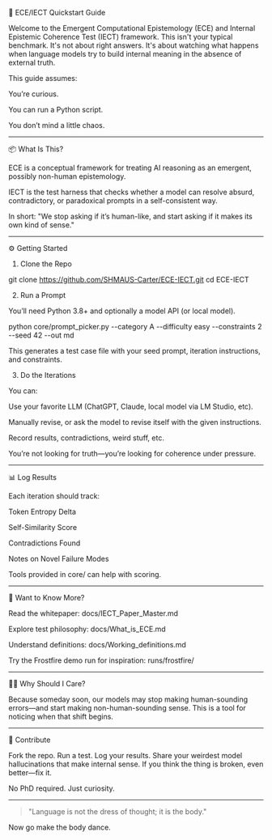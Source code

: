 🧠 ECE/IECT Quickstart Guide

Welcome to the Emergent Computational Epistemology (ECE) and Internal Epistemic Coherence Test (IECT) framework. This isn't your typical benchmark. It's not about right answers. It's about watching what happens when language models try to build internal meaning in the absence of external truth.

This guide assumes:

You’re curious.

You can run a Python script.

You don’t mind a little chaos.



---

📦 What Is This?

ECE is a conceptual framework for treating AI reasoning as an emergent, possibly non-human epistemology.

IECT is the test harness that checks whether a model can resolve absurd, contradictory, or paradoxical prompts in a self-consistent way.

In short: "We stop asking if it’s human-like, and start asking if it makes its own kind of sense."


---

⚙️ Getting Started

1. Clone the Repo

git clone https://github.com/SHMAUS-Carter/ECE-IECT.git
cd ECE-IECT

2. Run a Prompt

You’ll need Python 3.8+ and optionally a model API (or local model).

python core/prompt_picker.py --category A --difficulty easy --constraints 2 --seed 42 --out md

This generates a test case file with your seed prompt, iteration instructions, and constraints.

3. Do the Iterations

You can:

Use your favorite LLM (ChatGPT, Claude, local model via LM Studio, etc).

Manually revise, or ask the model to revise itself with the given instructions.

Record results, contradictions, weird stuff, etc.


You’re not looking for truth—you’re looking for coherence under pressure.


---

📊 Log Results

Each iteration should track:

Token Entropy Delta

Self-Similarity Score

Contradictions Found

Notes on Novel Failure Modes


Tools provided in core/ can help with scoring.


---

🧠 Want to Know More?

Read the whitepaper: docs/IECT_Paper_Master.md

Explore test philosophy: docs/What_is_ECE.md

Understand definitions: docs/Working_definitions.md

Try the Frostfire demo run for inspiration: runs/frostfire/



---

🙋‍♀️ Why Should I Care?

Because someday soon, our models may stop making human-sounding errors—and start making non-human-sounding sense. This is a tool for noticing when that shift begins.


---

🔄 Contribute

Fork the repo. Run a test. Log your results. Share your weirdest model hallucinations that make internal sense. If you think the thing is broken, even better—fix it.

No PhD required. Just curiosity.


---

> "Language is not the dress of thought; it is the body."



Now go make the body dance.

